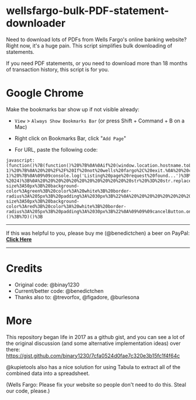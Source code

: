 # wellsfargo-bulk-PDF-statement-downloader
Need to download lots of PDFs from Wells Fargo's online banking website? Right now, it's a huge pain. This script simplifies bulk downloading of statements.

If you need PDF statements, or you need to download more than 18 months of transaction history, this script is for you.


# Google Chrome

Make the bookmarks bar show up if not visible already:
- `View` > `Always Show Bookmarks Bar` (or press Shift + Command + B on a Mac)

- Right click on Bookmarks Bar, click "`Add Page`"
- For URL, paste the following code: 

```
javascript:(function()%7B(function()%20%7B%0A%0Aif%20(window.location.hostname.toLowerCase().indexOf('wellsfargo')%20%3D%3D%3D%20-1)%20%7B%0A%20%20%2F%2F%20If%20not%20wells%20fargo%2C%20exit.%0A%20%20console.warn('Site%20is%20not%20wells%20fargo.%20Exiting...')%3B%0A%20%20return%3B%0A%7D%0Aconsole.log('Wells%20fargo%20detected.')%3B%0A%0A%0Awindow.oldXHROpen%20%3D%20window.XMLHttpRequest.prototype.open%3B%0A%0Alet%20interceptor%20%3D%20function%20(method%2C%20url%2C%20async)%20%7B%0A%20%20%20%20console.log('Intercepted%20request%3A%20'%2C%20%7Burl%7D)%3B%0A%09if%20(url.indexOf('%2Fedocs%2Fdocuments%2Fstatement%2Flist%2Faccount%2F')%20!%3D%3D%20-1)%20%7B%0A%09%09console.log('Listing%20page%20request%20found...')%3B%0A%09%09this.addEventListener('load'%2C%20function%20()%20%7B%0A%20%20%20%20%20%20%20%20%20%20%20%20let%20str%20%3D%20this.responseText%3B%0A%20%20%20%20%20%20%20%20%20%20%20%20str%20%3D%20str.substr(24)%3B%0A%20%20%20%20%20%20%20%20%20%20%20%20str%20%3D%20str.substr(0%2C%20str.length%20-%2024)%3B%0A%20%20%20%20%20%20%20%20%20%20%20%20str%20%3D%20str.replace(%2F%5C%5C%22%2Fg%2C%20'%22')%3B%0A%20%20%20%20%20%20%20%20%20%20%20%20let%20parsed%20%3D%20JSON.parse(str)%3B%0A%20%20%20%20%20%20%20%20%20%20%20%20let%20statements%20%3D%20parsed.statementsDisclosuresInfo.statements%3B%0A%09%09%09let%20waitTime%20%3D%200%3B%0A%09%09%09const%20button%20%3D%20document.createElement('button')%3B%0A%20%20%20%20%20%20%20%20%20%20%20%20button.textContent%20%3D%20%22Download%20Statements%22%3B%0A%20%20%20%20%20%20%20%20%20%20%20%20button.style%20%3D%20%22position%3Aabsolute%3B%20right%3A%2030px%3B%20bottom%3A%2030px%3B%20font-size%3A50px%3B%20background-color%3Agreen%3B%20color%3A%20white%3B%20border-radius%3A%205px%3B%20padding%3A%2030px%3B%22%0A%20%20%20%20%20%20%20%20%20%20%20%20document.body.appendChild(button)%3B%0A%09%09%09const%20cancelButton%20%3D%20document.createElement('button')%3B%0A%20%20%20%20%20%20%20%20%20%20%20%20cancelButton.textContent%20%3D%20%22Cancel%22%3B%0A%20%20%20%20%20%20%20%20%20%20%20%20cancelButton.style%20%3D%20%22position%3Aabsolute%3B%20left%3A%2030px%3B%20bottom%3A%2030px%3B%20font-size%3A50px%3B%20background-color%3Ared%3B%20color%3A%20white%3B%20border-radius%3A%205px%3B%20padding%3A%2030px%3B%22%0A%09%09%09cancelButton.onclick%20%3D%20()%20%3D%3E%20%7B%0A%09%09%09%09document.body.removeChild(cancelButton)%3B%0A%09%09%09%09document.body.removeChild(button)%3B%0A%09%09%09%09delete%20button%3B%0A%09%09%09%09delete%20statements%3B%0A%09%09%09%09delete%20waitTime%3B%0A%09%09%09%7D%3B%0A%20%20%20%20%20%20%20%20%20%20%20%20document.body.appendChild(cancelButton)%3B%0A%20%20%20%20%20%20%20%20%20%20%20%20button.onclick%20%3D%20()%20%3D%3E%20%7B%20%0A%09%09%09%09statements.forEach((statement)%20%3D%3E%20%7B%0A%20%20%20%20%20%20%20%20%20%20%20%20%20%20%20%20%20%20%20%20console.log(statement)%3B%0A%20%20%20%20%20%20%20%20%20%20%20%20%20%20%20%20%20%20%20%20let%20dataUrl%20%3D%20%22https%3A%2F%2Fconnect.secure.wellsfargo.com%22%20%2B%20statement.url%3B%0A%20%20%20%20%20%20%20%20%20%20%20%20%20%20%20%20%20%20%20%20let%20el1%20%3D%20document.createElement('a')%3B%0A%20%20%20%20%20%20%20%20%20%20%20%20%20%20%20%20%20%20%20%20el1.setAttribute('href'%2C%20dataUrl)%3B%0A%20%20%20%20%20%20%20%20%20%20%20%20%20%20%20%20%20%20%20%20el1.setAttribute('download'%2C%20statement.documentDisplayName)%3B%0A%20%20%20%20%20%20%20%20%20%20%20%20%20%20%20%20%20%20%20%20el1.setAttribute('target'%2C%20'_blank')%3B%0A%20%20%20%20%20%20%20%20%20%20%20%20%20%20%20%20%20%20%20%20document.body.appendChild(el1)%3B%0A%20%20%20%20%20%20%20%20%20%20%20%20%20%20%20%20%20%20%20%20setTimeout(()%20%3D%3E%20%7B%0A%20%20%20%20%20%20%20%20%20%20%20%20%20%20%20%20%20%20%20%20%20%20%20%20el1.click()%3B%0A%20%20%20%20%20%20%20%20%20%20%20%20%20%20%20%20%20%20%20%20%20%20%20%20el1.parentNode.removeChild(el1)%3B%0A%20%20%20%20%20%20%20%20%20%20%20%20%20%20%20%20%20%20%20%20%7D%2C%20waitTime)%3B%0A%20%20%20%20%20%20%20%20%20%20%20%20%20%20%20%20%20%20%20%20waitTime%20%2B%3D%20700%3B%0A%20%20%20%20%20%20%20%20%20%20%20%20%20%20%20%20%7D)%3B%0A%09%09%09%09document.body.removeChild(button)%3B%0A%09%09%09%09document.body.removeChild(cancelButton)%3B%0A%09%09%09%09delete%20button%3B%0A%09%09%09%09delete%20cancelButton%3B%0A%09%09%09%09delete%20statements%3B%0A%09%09%09%09delete%20waitTime%3B%0A%20%20%20%20%20%20%20%20%20%20%20%20%7D%3B%0A%20%20%20%20%20%20%20%20%7D)%3B%0A%0A%09%7D%0A%20%20%20%20return%20oldXHROpen.apply(this%2C%20arguments)%3B%0A%7D%0Aif%20(window.XMLHttpRequest.prototype.open%20!%3D%3D%20interceptor)%20%7B%0A%09window.XMLHttpRequest.prototype.open%20%3D%20interceptor%3B%0A%7D%20else%20%7B%0A%09console.warn('Already%20have%20interceptor')%3B%0A%7D%0A%7D)()%3B%7D)()%3B
```
---------

If this was helpful to you, please buy me (@benedictchen) a beer on PayPal: **[Click Here](https://www.paypal.com/cgi-bin/webscr?cmd=_s-xclick&hosted_button_id=WXQKYYKPHWXHS)**

---------



# Credits

- Original code: @binay1230
- Current/better code: @benedictchen
- Thanks also to: @trevorfox, @figadore, @burlesona

# More

This repository began life in 2017 as a github gist, and you can see a lot of the original discussion (and some alternative implementation ideas) over there: https://gist.github.com/binary1230/7cfa0524d0fae7c320e3b15fc1f4f64c

@kupietools also has a nice solution for using Tabula to extract all of the combined data into a spreadsheet.

(Wells Fargo: Please fix your website so people don't need to do this. Steal our code, please.)
